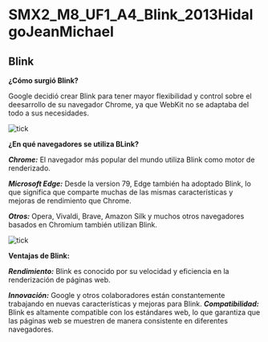 # SMX2_M8_UF1_A4_Blink_2013HidalgoJeanMichael
## Blink 

**¿Cómo surgió Blink?**

Google decidió crear Blink para tener mayor flexibilidad y control sobre el deesarrollo de su navegador Chrome, ya que WebKit no se adaptaba del todo a sus necesidades.

![tick](https://github.com/Jmaikelhh28/SMX2_M8_UF1_A4_HidalgoJeanMichael/blob/main/download.jpg)

**¿En qué navegadores se utiliza BLink?**

***Chrome:*** El navegador más popular del mundo utiliza Blink como motor de renderizado.

***Microsoft Edge:*** Desde la version 79, Edge también ha adoptado Blink, lo que significa que comparte muchas de las mismas características y mejoras de rendimiento que Chrome.

***Otros:*** Opera, Vivaldi, Brave, Amazon Silk y muchos otros navegadores basados en Chromium también utilizan Blink.

![tick](https://github.com/Jmaikelhh28/SMX2_M8_UF1_A4_HidalgoJeanMichael/blob/main/images.jpg)

**Ventajas de Blink:**

***Rendimiento:*** Blink es conocido por su velocidad y eficiencia en la renderización de páginas web.


***Innovación:*** Google y otros colaboradores están constantemente trabajando en nuevas características y mejoras para Blink.
***Compatibilidad:*** Blink es altamente compatible con los estándares web, lo que garantiza que las páginas web se muestren de manera consistente en diferentes navegadores.